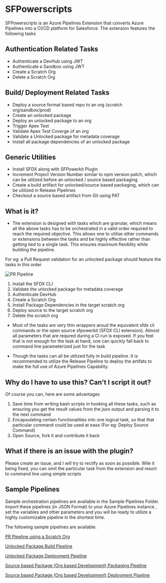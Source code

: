 


# SFPowerscripts

SFPowerscripts is an Azure Pipelines Extension that converts Azure Pipelines into a CI/CD platform for Salesforce. The extension features the following tasks

## Authentication Related Tasks
 
 - Authenticate a DevHub using JWT
 - Authenticate a Sandbox using JWT
 - Create a Scratch Org
 - Delete a Scratch Org

## Build/ Deployment Related Tasks

 -  Deploy a source format based repo to an org (scratch org/sandbox/prod)
 -  Create an unlocked package
 -  Deploy an unlocked package to an org
 -  Trigger Apex Test
 -  Validate Apex Test Coverge of an org
 -  Validate a Unlocked package for metadata coverage
 -  Install all package dependencies of an unlocked package
 
## Generic Utilities

 
 - Install SFDX along with SFPowerkit Plugin
 - Increment Project Version Number similar to npm version patch, which can be utilized before an unlocked / source based packaging
 - Create a build artifact for unlocked/source based packaging, which can be utilized in Release Pipelines
 - Checkout a source based artifact from Git using PAT


## What is it?

- The extension is designed with tasks which are granular,  which means all the above tasks has to be orchestrated in a valid order required to reach the required objective.  This allows one to utilise other commands or extensions between the tasks and be highly effective rather than getting tied to a single task. This ensures maximum flexiblity while building the pipeline.

For eg: a Pull Request validation for an unlocked package  should feature the tasks in this order

![PR Pipeline](https://user-images.githubusercontent.com/15088656/64760201-78bfaf80-d57c-11e9-8dcb-81e6f820633a.PNG)

 1. Install the SFDX CLI
 2. Validate the unlocked package for metadata coverage
 3. Authenticate DevHub
 4. Create a Scratch Org
 5. Install Package Dependencies in the target scratch org
 6. Deploy source to the target scratch org
 7. Delete the scratch org

- Most of the tasks are very thin wrappers aroud the equivalent sfdx cli commands or the open source sfpowerkit (SFDX CLI extension). Almost all parameters that are requred during a CI run is exposed. If you feel that is not enough for the task at hand, one can quickly fall back to command line parameterized just for the task

- Though the tasks can all be utilized fully in build pipeline. It is recommended to utilize the Release Pipeline to deploy the artifats to make the full use of Azure Pipelines Capability.

## Why do I have to use this? Can't I script it out?

Of course you can, here are some advantages

1. Save time from writing bash scripts in hooking all these tasks, such as ensuring you get the result values from the json output and parsing it to the next command
2. Encapsulating certain functionalities into one logical task, so that that particular command could be used at ease (For eg: Deploy Source Command)
3. Open Source, fork it and contribute it back

## What if there is an issue with the plugin?

Please create an issue, and I will try to rectify as soon as possible. Wile it being fixed, you can omit the particular task from the extension and resort to command line using simple scripts

 ## Sample Pipelines

 Sample orchestration pipelines are available in the Sample Pipelines Folder. Import these pipelines (in JSON Format) to your Azure  Pipelines instance , set the variables and other parameters and you will be ready to utilize a highly customizable pipeline in the shortest time.
 
 The following sample pipelines are available. 
 
[PR Pipeline using a Scratch Org](https://github.com/azlamsalam/sfpowerscripts/blob/master/SamplePipelines/PR%20Source%20Format%20%5BScratch%20Orgs%5D%20using%20sfpowerscripts.json)
 
[Unlocked Package Build Pipeline](https://github.com/azlamsalam/sfpowerscripts/blob/master/SamplePipelines/Unlocked%20Package%20Build%20using%20sfpowerscript.json)

[Unlocked Package Deployment Pipeline](https://github.com/azlamsalam/sfpowerscripts/blob/master/SamplePipelines/Unlocked%20Packaged%20Deployment%20Pipeline%20using%20sfpowerscripts.json)

[Source based  Package (Org based Development) Packaging Pipeline](https://github.com/azlamsalam/sfpowerscripts/blob/master/SamplePipelines/Source%20Package%20Build%20using%20sfpowerscripts.json)

[Source based  Package (Org based Development) Deployment Pipeline](https://github.com/azlamsalam/sfpowerscripts/blob/master/SamplePipelines/Unlocked%20Packaged%20Deployment%20Pipeline%20using%20sfpowerscripts.json)


